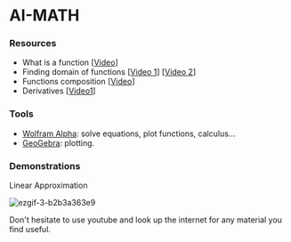 # AI-MATH
### Resources
- What is a function [[Video](https://www.youtube.com/watch?v=kvGsIo1TmsM)]
- Finding domain of functions [[Video 1](https://www.youtube.com/watch?v=4ZWbeESjv4M)] [[Video 2](https://www.youtube.com/watch?v=djT6-YamHaA)]
- Functions composition [[Video](https://www.youtube.com/watch?v=ZFPkQkURSxk)]
- Derivatives [[Video1](https://www.youtube.com/watch?v=9vKqVkMQHKk&list=PL0-GT3co4r2wlh6UHTUeQsrf3mlS2lk6x&index=2)]

### Tools
- [Wolfram Alpha](https://www.wolframalpha.com/): solve equations, plot functions, calculus...
- [GeoGebra](https://www.geogebra.org/calculator): plotting.

### Demonstrations
Linear Approximation  

![ezgif-3-b2b3a363e9](https://github.com/siddigss/AI-MATH/assets/49623314/82b75970-dd2d-4ec2-a083-568a86f98307)




Don't hesitate to use youtube and look up the internet for any material you find useful.
